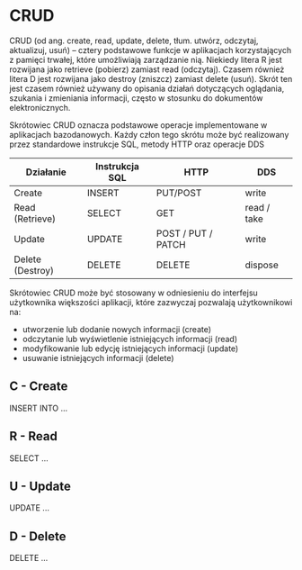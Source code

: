 # CRUD

CRUD (od ang. create, read, update, delete, tłum. utwórz, odczytaj, aktualizuj, usuń) – cztery podstawowe funkcje w aplikacjach korzystających z pamięci trwałej, które umożliwiają zarządzanie nią. Niekiedy litera R jest rozwijana jako retrieve (pobierz) zamiast read (odczytaj). Czasem również litera D jest rozwijana jako destroy (zniszcz) zamiast delete (usuń). Skrót ten jest czasem również używany do opisania działań dotyczących oglądania, szukania i zmieniania informacji, często w stosunku do dokumentów elektronicznych. 

Skrótowiec CRUD oznacza podstawowe operacje implementowane w aplikacjach bazodanowych. Każdy człon tego skrótu może być realizowany przez standardowe instrukcje SQL, metody HTTP oraz operacje DDS


| Działanie | Instrukcja SQL | HTTP | DDS |
| --- | --- | --- | --- |
| Create | INSERT | PUT/POST | write |
| Read (Retrieve) | SELECT | GET | read / take |
| Update | UPDATE | POST / PUT / PATCH | write |
| Delete (Destroy) | DELETE |	DELETE |	dispose |


Skrótowiec CRUD może być stosowany w odniesieniu do interfejsu użytkownika większości aplikacji, które zazwyczaj pozwalają użytkownikowi na:
- utworzenie lub dodanie nowych informacji (create)
- odczytanie lub wyświetlenie istniejących informacji (read)
- modyfikowanie lub edycję istniejących informacji (update)
- usuwanie istniejących informacji (delete)


## C - Create

INSERT INTO ...

## R - Read

SELECT ...

## U - Update

UPDATE ...

## D - Delete

DELETE ...